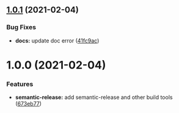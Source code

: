 ## [1.0.1](https://github.com/orioro/node-tree-source-nodes/compare/v1.0.0...v1.0.1) (2021-02-04)


### Bug Fixes

* **docs:** update doc error ([41fc9ac](https://github.com/orioro/node-tree-source-nodes/commit/41fc9ac8686c25b6077105cde717daaa03c305a0))

# 1.0.0 (2021-02-04)


### Features

* **semantic-release:** add semantic-release and other build tools ([673eb77](https://github.com/orioro/node-tree-source-nodes/commit/673eb770687d763a8a48097bd956707f5196a1fb))
